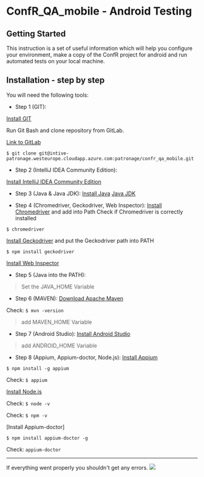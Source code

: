 # ConfR_QA_mobile - Android Testing
## Getting Started

This instruction is a set of useful information which will help you configure your environment, make a copy of the ConfR project for android and run automated tests on your local machine.

## Installation - step by step
You will need the following tools:
* Step 1 (GIT):

[Install GIT](https://git-scm.com/download/win)

Run Git Bash and clone repository from GitLab.

[Link to GitLab](https://intive-patronage.westeurope.cloudapp.azure.com/)

`$ git clone git@intive-patronage.westeurope.cloudapp.azure.com:patronage/confr_qa_mobile.git` 	

* Step 2 (IntelliJ IDEA Community Edition):

[Install IntelliJ IDEA Community Edition](https://www.jetbrains.com/idea/download/downloadthanks.html?platform=windows&code=IIC)

* Step 3 (Java & Java JDK):
[Install Java](https://www.java.com/pl/download/win10.jsp)
[Java JDK](https://www.oracle.com/technetwork/java/javase/downloads/jdk8-downloads-2133151.html)

* Step 4 (Chromedriver, Geckodriver, Web Inspector):
[Install Chromedriver](http://chromedriver.chromium.org/) and add into Path
Check if Chromedriver is correctly installed

`$ chromedriver`

[Install Geckodriver](https://github.com/mozilla/geckodriver/releases) and put the Geckodriver path into PATH

`$ npm install geckodriver`

[Install Web Inspector](https://chrome.google.com/webstore/detail/web-inspector/enibedkmbpadhfofcgjcphipflcbpelf)

* Step 5 (Java into the PATH):
> Set the JAVA_HOME Variable

* Step 6 (MAVEN):
[Download Apache Maven](http://maven.apache.org/download.cgi)

Check: `$ mvn -version`
> add MAVEN_HOME Variable

* Step 7 (Android Studio):
[Install Android Studio](https://developer.android.com/studio)
> add ANDROID_HOME Variable

* Step 8 (Appium, Appium-doctor, Node.js):
[Install Appium](https://github.com/appium/appium-desktop/releases/latest)

`$ npm install -g appium`

Check: `$ appium`

[Install Node.js](https://nodejs.org/en/)

Check: `$ node -v`

Check: `$ npm -v`

[Install Appium-doctor]

`$ npm install appium-doctor -g`

Check: `appium-doctor`

***
If everything went properly you shouldn't get any errors.
![](https://i0.wp.com/www.softwaretestingmaterial.com/wp-content/uploads/2017/09/Appium-With-NodeJs-9.png?resize=891%2C459&ssl=1)
